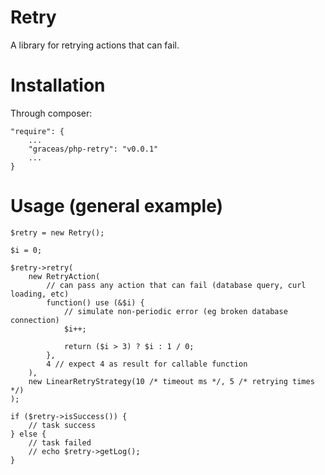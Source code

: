 Retry
=====

A library for retrying actions that can fail.

Installation
============

Through composer:

    "require": {
        ...
        "graceas/php-retry": "v0.0.1"
        ...
    }

Usage (general example)
=======================

    $retry = new Retry();
    
    $i = 0;

    $retry->retry(
        new RetryAction(
            // can pass any action that can fail (database query, curl loading, etc)
            function() use (&$i) {
                // simulate non-periodic error (eg broken database connection)
                $i++;

                return ($i > 3) ? $i : 1 / 0;
            },
            4 // expect 4 as result for callable function
        ),
        new LinearRetryStrategy(10 /* timeout ms */, 5 /* retrying times */)
    );

    if ($retry->isSuccess()) {
        // task success
    } else {
        // task failed
        // echo $retry->getLog();
    }
